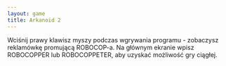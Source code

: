 ```yaml
---
layout: game
title: Arkanoid 2
---
```


Wciśnij prawy klawisz myszy podczas wgrywania programu - 
zobaczysz
reklamówkę promującą ROBOCOP-a. Na głównym ekranie wpisz 
ROBOCOPPER lub ROBOCOPPETER, aby uzyskać możliwość gry 
ciągłej.
